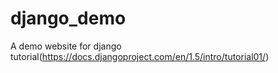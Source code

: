 django_demo
===========

A demo website for django tutorial(https://docs.djangoproject.com/en/1.5/intro/tutorial01/)

